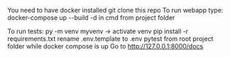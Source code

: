 You need to have docker installed
git clone this repo
To run webapp type: docker-compose up --build -d in cmd from project folder

To run tests:
  py -m venv myvenv -> activate venv
  pip install -r requirements.txt
  rename .env.template to .env
  pytest from root project folder while docker compose is up
  Go to http://127.0.0.1:8000/docs 

